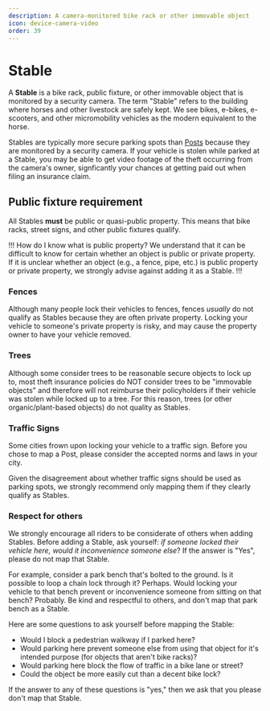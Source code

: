 ```yaml
---
description: A camera-monitored bike rack or other immovable object
icon: device-camera-video
order: 39
---
```


# Stable

A **Stable** is a bike rack, public fixture, or other immovable object that is monitored by a security camera. The term "Stable" refers to the building where horses and other livestock are safely kept. We see bikes, e-bikes, e-scooters, and other micromobility vehicles as the modern equivalent to the horse.

Stables are typically more secure parking spots than [Posts](post.md) because they are monitored by a security camera. If your vehicle is stolen while parked at a Stable, you may be able to get video footage of the theft occurring from the camera's owner, signficantly your chances at getting paid out when filing an insurance claim.

## Public fixture requirement

All Stables **must** be public or quasi-public property. This means that bike racks, street signs, and other public fixtures qualify.

!!! How do I know what is public property?
We understand that it can be difficult to know for certain whether an object is public or private property. If it is unclear whether an object (e.g., a fence, pipe, etc.) is public property or private property, we strongly advise against adding it as a Stable.
!!!

### Fences

Although many people lock their vehicles to fences, fences _usually_ do not qualify as Stables because they are often private property. Locking your vehicle to someone's private property is risky, and may cause the property owner to have your vehicle removed.

### Trees

Although some consider trees to be reasonable secure objects to lock up to, most theft insurance policies do NOT consider trees to be "immovable objects" and therefore will not reimburse their policyholders if their vehicle was stolen while locked up to a tree. For this reason, trees (or other organic/plant-based objects) do not quality as Stables.

### Traffic Signs

Some cities frown upon locking your vehicle to a traffic sign. Before you chose to map a Post, please consider the accepted norms and laws in your city.

Given the disagreement about whether traffic signs should be used as parking spots, we strongly recommend only mapping them if they clearly qualify as Stables.

### Respect for others

We strongly encourage all riders to be considerate of others when adding Stables. Before adding a Stable, ask yourself: _if someone locked their vehicle here, would it inconvenience someone else_? If the answer is "Yes", please do not map that Stable.

For example, consider a park bench that's bolted to the ground. Is it possible to loop a chain lock through it? Perhaps. Would locking your vehicle to that bench prevent or inconvenience someone from sitting on that bench? Probably. Be kind and respectful to others, and don't map that park bench as a Stable.

Here are some questions to ask yourself before mapping the Stable:

- Would I block a pedestrian walkway if I parked here?
- Would parking here prevent someone else from using that object for it's intended purpose (for objects that aren't bike racks)?
- Would parking here block the flow of traffic in a bike lane or street?
- Could the object be more easily cut than a decent bike lock?

If the answer to any of these questions is "yes," then we ask that you please don't map that Stable.
